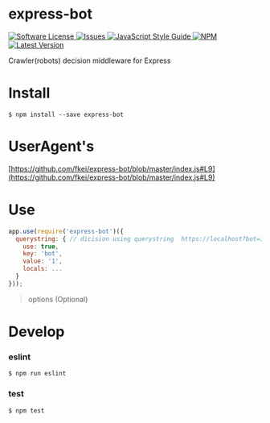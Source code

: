 # express-bot

<a href="LICENSE">
  <img src="https://img.shields.io/badge/license-MIT-brightgreen.svg" alt="Software License" />
</a>
<a href="https://github.com/fkei/express-bot/issues">
  <img src="https://img.shields.io/github/issues/fkei/express-bot.svg" alt="Issues" />
</a>
<a href="http://standardjs.com/">
  <img src="https://img.shields.io/badge/code%20style-standard-brightgreen.svg" alt="JavaScript Style Guide" />
</a>
<a href="https://npmjs.org/package/express-bot">
  <img src="https://img.shields.io/npm/v/express-bot.svg?style=flat-squar" alt="NPM" />
</a>
<a href="https://github.com/fkei/express-bot/releases">
  <img src="https://img.shields.io/github/release/fkei/express-bot.svg" alt="Latest Version" />
</a>


Crawler(robots) decision middleware for Express


# Install

```
$ npm install --save express-bot
```

# UserAgent's

[https://github.com/fkei/express-bot/blob/master/index.js#L9](https://github.com/fkei/express-bot/blob/master/index.js#L9)

# Use

```javascript
app.use(require('express-bot')({
  querystring: { // dicision using querystring  https://localhost?bot=1 -> hit!!
    use: true,
    key: 'bot',
    value: '1',
    locals: ...
  }
}));
```

> options (Optional)

# Develop

### eslint

```
$ npm run eslint
```

### test

```
$ npm test
```
